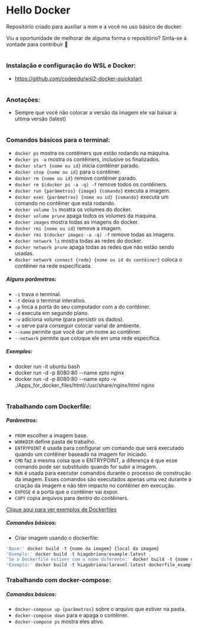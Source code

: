 # Hello Docker

Repositório criado para auxiliar a mim e a você no uso básico de docker.

Viu a oportunidade de melhorar de alguma forma o repositório? Sinta-se à vontade para contribuir 🙂

#

### Instalação e configuração do WSL e Docker:
- https://github.com/codeedu/wsl2-docker-quickstart

#

### Anotações:

- Sempre que você não colocar a versão da imagem ele vai baixar a ultima versão (latest)

#

### Comandos básicos para o terminal:

- `docker ps` mostra os contêiners que estão rodando na máquina.
- `docker ps -a` mostra os contêiners, inclusive os finalizados.
- `docker start {nome ou id}` inicia contêiner parado.
- `docker stop {nome ou id}` para o contêiner.
- `docker rm {nome ou id}` remove contêiner parado.
- `docker rm $(docker ps -a -q) -f` remove todos os contêiners.
- `docker run {parâmetros} {image} {comando}` executa a imagem.
- `docker exec {parâmetros} {nome ou id} {comando}` executa um comando no contêiner que está rodando.
- `docker volume ls` mostra os volumes do docker.
- `docker volume prune` apaga todos os volumes da maquina.
- `docker images` mostra todas as imagens do docker.
- `docker rmi {nome ou id}` remove a imagem.
- `docker rmi $(docker images -a -q) -f` remove todas as imagens.
- `docker network ls` mostra todas as redes do docker.
- `docker network prune` apaga todas as redes que não estão sendo usadas.
- `docker network connect {rede} {nome ou id do contêiner}` coloca o contêiner na rede especificada.

##### Alguns parâmetros:

- `-i` trava o terminal.
- `-t` deixa o terminal interativo.
- `-p` linca a porta do seu computador com a do contêiner.
- `-d` executa em segundo plano.
- `-v` adiciona volume (para persistir os dados).
- `-e` serve para conseguir colocar varial de ambiente.
- `--name` permite que você dar um nome ao contêiner.
- `--network` permite que coloque ele em uma rede especifica.

##### Exemplos:

- docker run -it ubuntu bash
- docker run -d -p 8080:80 --name xpto nginx
- docker run -d -p 8080:80 --name xpto -v ./Apps_for_docker_files/html/:/usr/share/nginx/html nginx

#

### Trabalhando com Dockerfile:

##### Parâmetros:

- `FROM` escolher a imagem base.
- `WORKDIR` define pasta de trabalho.
- `ENTRYPOINT` é usada para configurar um comando que será executado quando um contêiner baseado na imagem for iniciado.
- `CMD` faz a mesma coisa que o ENTRYPOINT, a diferença é que esse comando pode ser substituido quando for subir a imagem.
- `RUN` é usada para executar comandos durante o processo de construção da imagem. Esses comandos são executados apenas uma vez durante a criação da imagem e não têm impacto no contêiner em execução.
- `EXPOSE` é a porta que o contêiner vai expor.
- `COPY` copia arquivos para dentro do contêiners.

[Clique aqui para ver exemplos de Dockerfiles](./dockerfile_examples)

##### Comandos básicos:

- Criar imagem usando o dockerfile:

```js
'Base:' docker build -t {nome da imagem} {local da imagem}
'Exemplo:' docker build -t hiagobriano/example:latest .
'Se o Dockerfile estiver com o nome diferente:' docker build -t {nome da imagem} {local da imagem a partir do pwd atual} -f { caminho até o dockerfile + nome do arquivo} {local da imagem}
'Exemplo:' docker build -t hiagobriano/laravel:latest dockerfile_examples -f dockerfile_examples/Dockerfile.Laravel.optimized
```
### Trabalhando com docker-compose:

##### Comandos básicos:

- `docker-compose up {parâmetros}` sobre o arquivo que estiver na pasta.
- `docker-compose down` para e apaga o contêiner.
- `docker-compose ps` mostra eles ativo.